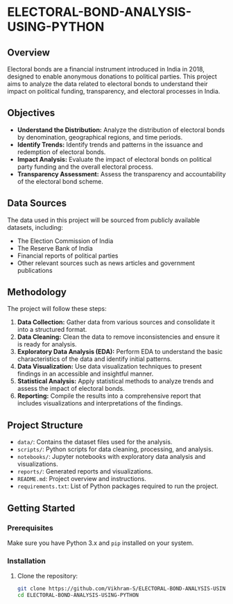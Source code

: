 # ELECTORAL-BOND-ANALYSIS-USING-PYTHON
## Overview

Electoral bonds are a financial instrument introduced in India in 2018, designed to enable anonymous donations to political parties. This project aims to analyze the data related to electoral bonds to understand their impact on political funding, transparency, and electoral processes in India.

## Objectives

- **Understand the Distribution:** Analyze the distribution of electoral bonds by denomination, geographical regions, and time periods.
- **Identify Trends:** Identify trends and patterns in the issuance and redemption of electoral bonds.
- **Impact Analysis:** Evaluate the impact of electoral bonds on political party funding and the overall electoral process.
- **Transparency Assessment:** Assess the transparency and accountability of the electoral bond scheme.

## Data Sources

The data used in this project will be sourced from publicly available datasets, including:
- The Election Commission of India
- The Reserve Bank of India
- Financial reports of political parties
- Other relevant sources such as news articles and government publications

## Methodology

The project will follow these steps:

1. **Data Collection:** Gather data from various sources and consolidate it into a structured format.
2. **Data Cleaning:** Clean the data to remove inconsistencies and ensure it is ready for analysis.
3. **Exploratory Data Analysis (EDA):** Perform EDA to understand the basic characteristics of the data and identify initial patterns.
4. **Data Visualization:** Use data visualization techniques to present findings in an accessible and insightful manner.
5. **Statistical Analysis:** Apply statistical methods to analyze trends and assess the impact of electoral bonds.
6. **Reporting:** Compile the results into a comprehensive report that includes visualizations and interpretations of the findings.

## Project Structure

- `data/`: Contains the dataset files used for the analysis.
- `scripts/`: Python scripts for data cleaning, processing, and analysis.
- `notebooks/`: Jupyter notebooks with exploratory data analysis and visualizations.
- `reports/`: Generated reports and visualizations.
- `README.md`: Project overview and instructions.
- `requirements.txt`: List of Python packages required to run the project.

## Getting Started

### Prerequisites

Make sure you have Python 3.x and `pip` installed on your system.

### Installation

1. Clone the repository:
   ```bash
   git clone https://github.com/Vikhram-S/ELECTORAL-BOND-ANALYSIS-USING-PYTHON.git
   cd ELECTORAL-BOND-ANALYSIS-USING-PYTHON
